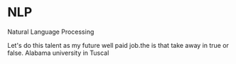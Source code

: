 # NLP
Natural Language Processing
  
Let's do this talent as my future well paid job.the
is that take away
in true or false. 
Alabama university in Tuscal
